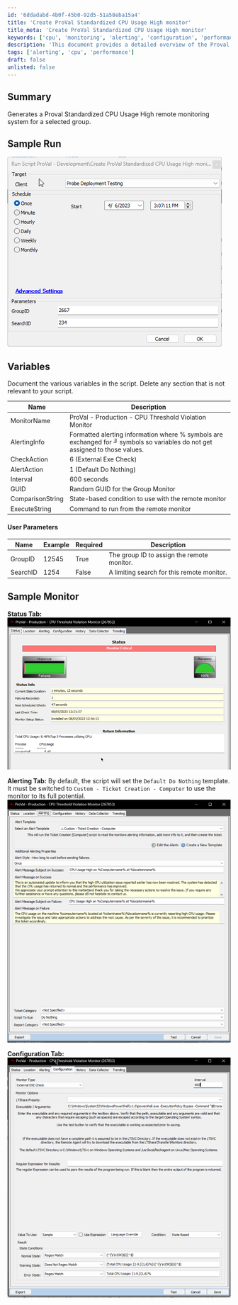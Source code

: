 ```yaml
---
id: '6ddadabd-4b0f-45b0-92d5-51a58eba15a4'
title: 'Create ProVal Standardized CPU Usage High monitor'
title_meta: 'Create ProVal Standardized CPU Usage High monitor'
keywords: ['cpu', 'monitoring', 'alerting', 'configuration', 'performance', 'group', 'threshold']
description: 'This document provides a detailed overview of the Proval Standardized CPU Usage High remote monitoring system, including its setup, variables, user parameters, and sample runs. It is designed to monitor CPU usage and alert when thresholds are violated for a selected group.'
tags: ['alerting', 'cpu', 'performance']
draft: false
unlisted: false
---
```


## Summary

Generates a Proval Standardized CPU Usage High remote monitoring system for a selected group.

## Sample Run

![Sample Run](../../../static/img/Create-ProVal-Standardized-CPU-Usage-High-monitor/image_1.png)

## Variables

Document the various variables in the script. Delete any section that is not relevant to your script.

| Name               | Description                                                                                      |
|--------------------|--------------------------------------------------------------------------------------------------|
| MonitorName        | ProVal - Production - CPU Threshold Violation Monitor                                            |
| AlertingInfo       | Formatted alerting information where % symbols are exchanged for ╜ symbols so variables do not get assigned to those values. |
| CheckAction        | 6 (External Exe Check)                                                                          |
| AlertAction        | 1 (Default Do Nothing)                                                                           |
| Interval           | 600 seconds                                                                                      |
| GUID               | Random GUID for the Group Monitor                                                                |
| ComparisonString    | State-based condition to use with the remote monitor                                             |
| ExecuteString      | Command to run from the remote monitor                                                           |

#### User Parameters

| Name      | Example | Required | Description                                         |
|-----------|---------|----------|-----------------------------------------------------|
| GroupID   | 12545   | True     | The group ID to assign the remote monitor.          |
| SearchID  | 1254    | False    | A limiting search for this remote monitor.          |

## Sample Monitor

**Status Tab:**  
![Status Tab](../../../static/img/Create-ProVal-Standardized-CPU-Usage-High-monitor/image_2.png)

**Alerting Tab:** By default, the script will set the `Default Do Nothing` template. It must be switched to `Custom - Ticket Creation - Computer` to use the monitor to its full potential.  
![Alerting Tab](../../../static/img/Create-ProVal-Standardized-CPU-Usage-High-monitor/image_3.png)

**Configuration Tab:**  
![Configuration Tab](../../../static/img/Create-ProVal-Standardized-CPU-Usage-High-monitor/image_4.png)



